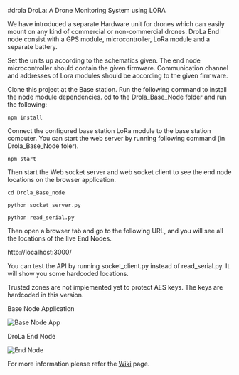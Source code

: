 #drola
DroLa: A Drone Monitoring System using LORA

We have introduced a separate Hardware unit for drones which can easily mount on any kind of commercial or non-commercial drones. DroLa End node consist with a GPS module, microcontroller, LoRa module and a separate battery.

Set the units up according to the schematics given. The end node microcontroller should contain the given firmware. Communication channel and addresses of Lora modules should be according to the given firmware.

Clone this project at the Base station. Run the following command to install the node module dependencies.
cd to the Drola_Base_Node folder and run the following:

`npm install`

Connect the configured base station LoRa module to the base station computer. You can start the web server by running following command (in Drola_Base_Node foler).

`npm start`

Then start the Web socket server and web socket client to see the end node locations on the browser application.

`cd Drola_Base_node`

`python socket_server.py`

`python read_serial.py`

Then open a browser tab and go to the following URL, and you will see all the locations of the live End Nodes.

http://localhost:3000/

You can test the API by running socket_client.py instead of read_serial.py. It will show you some hardcoded locations.

Trusted zones are not implemented yet to protect AES keys. The keys are hardcoded in this version.
  
Base Node Application

![Base Node App](/Drola_Base_Node/Drola_snap_4.png?raw=true "Optional Title1")

DroLa End Node

![End Node](/LoRa_End_Node/Drola_end_node.jpg?raw=true "Optional Title2")

For more information please refer the [Wiki](https://github.com/NamalJayasuriya/drola/wiki/Drola) page.
